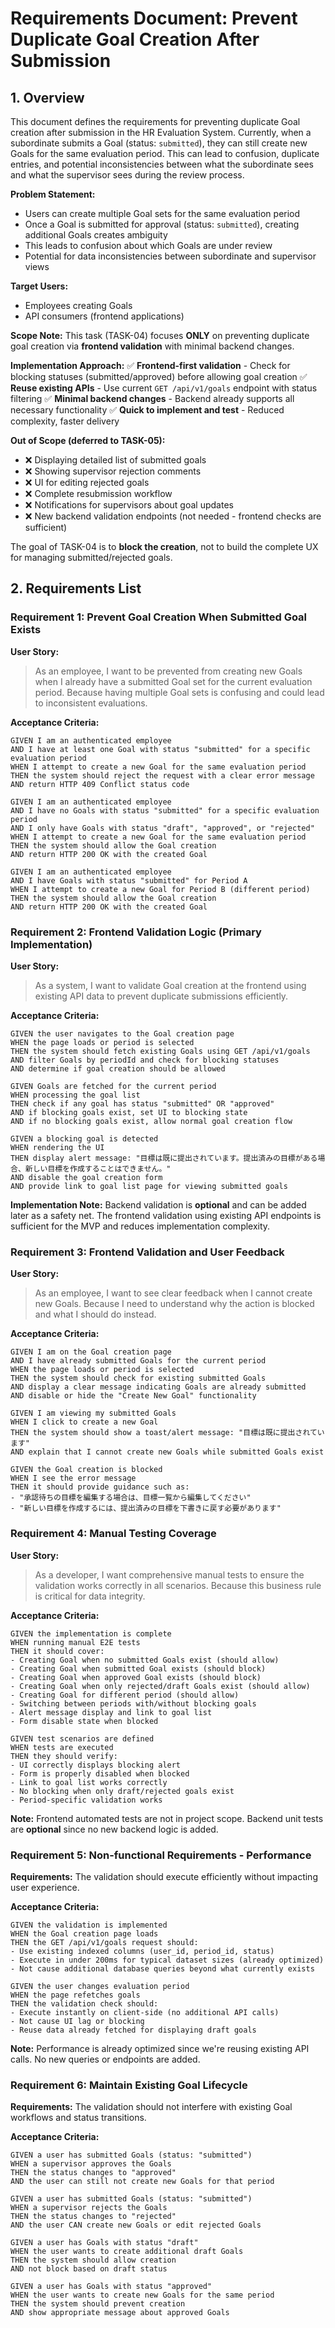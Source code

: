 # Requirements Document: Prevent Duplicate Goal Creation After Submission

## 1. Overview

This document defines the requirements for preventing duplicate Goal creation after submission in the HR Evaluation System. Currently, when a subordinate submits a Goal (status: `submitted`), they can still create new Goals for the same evaluation period. This can lead to confusion, duplicate entries, and potential inconsistencies between what the subordinate sees and what the supervisor sees during the review process.

**Problem Statement:**
- Users can create multiple Goal sets for the same evaluation period
- Once a Goal is submitted for approval (status: `submitted`), creating additional Goals creates ambiguity
- This leads to confusion about which Goals are under review
- Potential for data inconsistencies between subordinate and supervisor views

**Target Users:**
- Employees creating Goals
- API consumers (frontend applications)

**Scope Note:**
This task (TASK-04) focuses **ONLY** on preventing duplicate goal creation via **frontend validation** with minimal backend changes.

**Implementation Approach:**
✅ **Frontend-first validation** - Check for blocking statuses (submitted/approved) before allowing goal creation
✅ **Reuse existing APIs** - Use current `GET /api/v1/goals` endpoint with status filtering
✅ **Minimal backend changes** - Backend already supports all necessary functionality
✅ **Quick to implement and test** - Reduced complexity, faster delivery

**Out of Scope (deferred to TASK-05):**
- ❌ Displaying detailed list of submitted goals
- ❌ Showing supervisor rejection comments
- ❌ UI for editing rejected goals
- ❌ Complete resubmission workflow
- ❌ Notifications for supervisors about goal updates
- ❌ New backend validation endpoints (not needed - frontend checks are sufficient)

The goal of TASK-04 is to **block the creation**, not to build the complete UX for managing submitted/rejected goals.

## 2. Requirements List

### Requirement 1: Prevent Goal Creation When Submitted Goal Exists

**User Story:**
> As an employee, I want to be prevented from creating new Goals when I already have a submitted Goal set for the current evaluation period. Because having multiple Goal sets is confusing and could lead to inconsistent evaluations.

**Acceptance Criteria:**

```gherkin
GIVEN I am an authenticated employee
AND I have at least one Goal with status "submitted" for a specific evaluation period
WHEN I attempt to create a new Goal for the same evaluation period
THEN the system should reject the request with a clear error message
AND return HTTP 409 Conflict status code

GIVEN I am an authenticated employee
AND I have no Goals with status "submitted" for a specific evaluation period
AND I only have Goals with status "draft", "approved", or "rejected"
WHEN I attempt to create a new Goal for the same evaluation period
THEN the system should allow the Goal creation
AND return HTTP 200 OK with the created Goal

GIVEN I am an authenticated employee
AND I have Goals with status "submitted" for Period A
WHEN I attempt to create a new Goal for Period B (different period)
THEN the system should allow the Goal creation
AND return HTTP 200 OK with the created Goal
```

### Requirement 2: Frontend Validation Logic (Primary Implementation)

**User Story:**
> As a system, I want to validate Goal creation at the frontend using existing API data to prevent duplicate submissions efficiently.

**Acceptance Criteria:**

```gherkin
GIVEN the user navigates to the Goal creation page
WHEN the page loads or period is selected
THEN the system should fetch existing Goals using GET /api/v1/goals
AND filter Goals by periodId and check for blocking statuses
AND determine if goal creation should be allowed

GIVEN Goals are fetched for the current period
WHEN processing the goal list
THEN check if any goal has status "submitted" OR "approved"
AND if blocking goals exist, set UI to blocking state
AND if no blocking goals exist, allow normal goal creation flow

GIVEN a blocking goal is detected
WHEN rendering the UI
THEN display alert message: "目標は既に提出されています。提出済みの目標がある場合、新しい目標を作成することはできません。"
AND disable the goal creation form
AND provide link to goal list page for viewing submitted goals
```

**Implementation Note:**
Backend validation is **optional** and can be added later as a safety net. The frontend validation using existing API endpoints is sufficient for the MVP and reduces implementation complexity.

### Requirement 3: Frontend Validation and User Feedback

**User Story:**
> As an employee, I want to see clear feedback when I cannot create new Goals. Because I need to understand why the action is blocked and what I should do instead.

**Acceptance Criteria:**

```gherkin
GIVEN I am on the Goal creation page
AND I have already submitted Goals for the current period
WHEN the page loads or period is selected
THEN the system should check for existing submitted Goals
AND display a clear message indicating Goals are already submitted
AND disable or hide the "Create New Goal" functionality

GIVEN I am viewing my submitted Goals
WHEN I click to create a new Goal
THEN the system should show a toast/alert message: "目標は既に提出されています"
AND explain that I cannot create new Goals while submitted Goals exist

GIVEN the Goal creation is blocked
WHEN I see the error message
THEN it should provide guidance such as:
- "承認待ちの目標を編集する場合は、目標一覧から編集してください"
- "新しい目標を作成するには、提出済みの目標を下書きに戻す必要があります"
```

### Requirement 4: Manual Testing Coverage

**User Story:**
> As a developer, I want comprehensive manual tests to ensure the validation works correctly in all scenarios. Because this business rule is critical for data integrity.

**Acceptance Criteria:**

```gherkin
GIVEN the implementation is complete
WHEN running manual E2E tests
THEN it should cover:
- Creating Goal when no submitted Goals exist (should allow)
- Creating Goal when submitted Goal exists (should block)
- Creating Goal when approved Goal exists (should block)
- Creating Goal when only rejected/draft Goals exist (should allow)
- Creating Goal for different period (should allow)
- Switching between periods with/without blocking goals
- Alert message display and link to goal list
- Form disable state when blocked

GIVEN test scenarios are defined
WHEN tests are executed
THEN they should verify:
- UI correctly displays blocking alert
- Form is properly disabled when blocked
- Link to goal list works correctly
- No blocking when only draft/rejected goals exist
- Period-specific validation works
```

**Note:** Frontend automated tests are not in project scope. Backend unit tests are **optional** since no new backend logic is added.

### Requirement 5: Non-functional Requirements - Performance

**Requirements:**
The validation should execute efficiently without impacting user experience.

**Acceptance Criteria:**

```gherkin
GIVEN the validation is implemented
WHEN the Goal creation page loads
THEN the GET /api/v1/goals request should:
- Use existing indexed columns (user_id, period_id, status)
- Execute in under 200ms for typical dataset sizes (already optimized)
- Not cause additional database queries beyond what currently exists

GIVEN the user changes evaluation period
WHEN the page refetches goals
THEN the validation check should:
- Execute instantly on client-side (no additional API calls)
- Not cause UI lag or blocking
- Reuse data already fetched for displaying draft goals
```

**Note:** Performance is already optimized since we're reusing existing API calls. No new queries or endpoints are added.

### Requirement 6: Maintain Existing Goal Lifecycle

**Requirements:**
The validation should not interfere with existing Goal workflows and status transitions.

**Acceptance Criteria:**

```gherkin
GIVEN a user has submitted Goals (status: "submitted")
WHEN a supervisor approves the Goals
THEN the status changes to "approved"
AND the user can still not create new Goals for that period

GIVEN a user has submitted Goals (status: "submitted")
WHEN a supervisor rejects the Goals
THEN the status changes to "rejected"
AND the user CAN create new Goals or edit rejected Goals

GIVEN a user has Goals with status "draft"
WHEN the user wants to create additional draft Goals
THEN the system should allow creation
AND not block based on draft status

GIVEN a user has Goals with status "approved"
WHEN the user wants to create new Goals for the same period
THEN the system should prevent creation
AND show appropriate message about approved Goals
```
